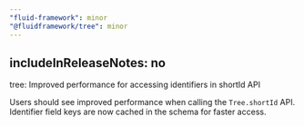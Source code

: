 ```yaml
---
"fluid-framework": minor
"@fluidframework/tree": minor
---
```

includeInReleaseNotes: no
---

tree: Improved performance for accessing identifiers in shortId API

Users should see improved performance when calling the `Tree.shortId` API. Identifier field keys are now cached in the schema for faster access.
